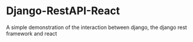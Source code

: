 # Django-RestAPI-React
A simple demonstration of the interaction between django, the django rest framework and react
